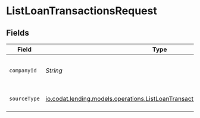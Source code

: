 # ListLoanTransactionsRequest


## Fields

| Field                                                                                                                                              | Type                                                                                                                                               | Required                                                                                                                                           | Description                                                                                                                                        | Example                                                                                                                                            |
| -------------------------------------------------------------------------------------------------------------------------------------------------- | -------------------------------------------------------------------------------------------------------------------------------------------------- | -------------------------------------------------------------------------------------------------------------------------------------------------- | -------------------------------------------------------------------------------------------------------------------------------------------------- | -------------------------------------------------------------------------------------------------------------------------------------------------- |
| `companyId`                                                                                                                                        | *String*                                                                                                                                           | :heavy_check_mark:                                                                                                                                 | Unique identifier for a company.                                                                                                                   | 8a210b68-6988-11ed-a1eb-0242ac120002                                                                                                               |
| `sourceType`                                                                                                                                       | [io.codat.lending.models.operations.ListLoanTransactionsQueryParamSourceType](../../models/operations/ListLoanTransactionsQueryParamSourceType.md) | :heavy_check_mark:                                                                                                                                 | Data source type.                                                                                                                                  |                                                                                                                                                    |